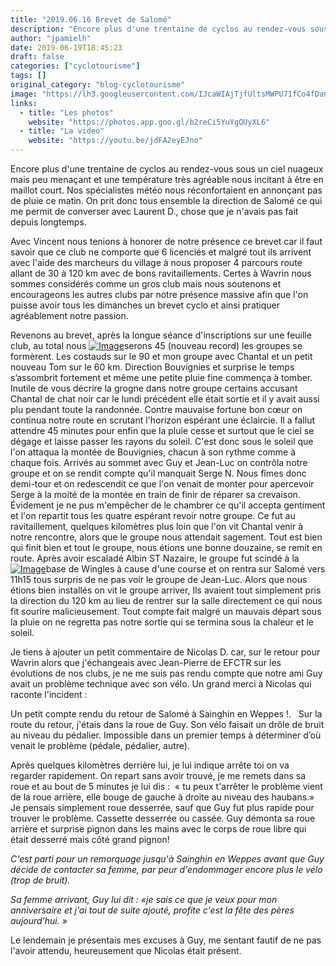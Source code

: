 ```yaml
---
title: "2019.06.16 Brevet de Salomé"
description: "Encore plus d'une trentaine de cyclos au rendez-vous sous un ciel nuageux mais peu menaçant et une température très agréable nous incitant à être en maillot court. Nos spécialistes météo nous réconfortaient en annonçant pas de pluie ce matin. On prit donc tous ensemble la direction de Salomé ce qui me permit de converser avec Laurent D., chose que je n'avais pas fait depuis longtemps."
author: "jpamielh"
date: 2019-06-19T18:45:23
draft: false
categories: ["cyclotourisme"]
tags: []
original_category: "blog-cyclotourisme"
image: "https://lh3.googleusercontent.com/IJcaWIAjTjfUltsMWPU71fCo4fDanHPHO-GDDNPetOPAJq41CMgb9do-nOsyR9XMVb8AEzS0mbNHv_48SusflHiOT6woL462XQaurqpG31UfonjzSQAN2wWt-dYvuDHJLxYFoZ-lo0DipZ8YezRFN2QstAF0MZ9RO06-VsONBPRKvdoMORmt3ARKRURwbDFGyI2MdRtuKNa0SL02cHD23kzh2avmhWUuvg6SZCUnOnPLiaJPAcdCw32CpABL2oF9Kk4bxvVFGQqOEKdn_APGdPRQUauXawNu4I6Ks2w6CYhUpcbYds8q3dhfmHNQVymWUTrodrZ6peOnsKDL0V-mieCtZh_HERYbObccOfuk9hUvU_ik3OE5hjY6qGyNS8yEav0RDakQa7pguAhHwEbL_1cmvXJQSYfUvMMaFq49QfSApquUjCXtEPBhzXGVrTPkuBvMT_YUqBgbkECaWug-2CjvG29Xqm7NSU5dwn-b_TvOZn2Hn_qASW3CZOaYHaq5Lap7qdrBPdYiQ3ZkfZ6Fs6m36ZXsbGWBy-uqvMOoHR6w-ETmeJlPlmVi9Hn_WrGwTH7K0CMsTq-eO7wdtUEd4KwsK6v3RyxWBYOpY0Z_4ctU_PiRazeKISoQ9AqnaPCSgJG3Pc77L-m13mEE-DAbBkAsmBwfTs5Q=w1038-h779-no"
links:
  - title: "Les photos"
    website: "https://photos.app.goo.gl/b2reCi5YuYgQUyXL6"
  - title: "La video"
    website: "https://youtu.be/jdFA2eyEJno"
---
```


Encore plus d'une trentaine de cyclos au rendez-vous sous un ciel nuageux mais peu menaçant et une température très agréable nous incitant à être en maillot court. Nos spécialistes météo nous réconfortaient en annonçant pas de pluie ce matin. On prit donc tous ensemble la direction de Salomé ce qui me permit de converser avec Laurent D., chose que je n'avais pas fait depuis longtemps.

<!--more-->

Avec Vincent nous tenions à honorer de notre présence ce brevet car il faut savoir que ce club ne comporte que 6 licenciés et malgré tout ils arrivent avec l'aide des marcheurs du village à nous proposer 4 parcours route allant de 30 à 120 km avec de bons ravitaillements. Certes à Wavrin nous sommes considérés comme un gros club mais nous soutenons et encourageons les autres clubs par notre présence massive afin que l'on puisse avoir tous les dimanches un brevet cyclo et ainsi pratiquer agréablement notre passion.

Revenons au brevet, après la longue séance d'inscriptions sur une feuille club, au total nous [![Image](https://lh3.googleusercontent.com/Vuhprw4e49E1yTIREF7AV3B6GfwG7IHZjxSDl4QtCqa0_0BXuJthegHzhWfd6K2w4YU4VpCoi8oZrKElnbwcirqQ_3fs4aO1n5H3fB72Aju5gzu6VTKqX2lC6LJO7kqtNCMtc-t2Kczr3syuICfHl1HDy2hL8UYMVi6_H-xUkc8152G1W5NjqFd3E-sDT670MEEwLUlhg44sMi0ElAMO_qUT3jvf4XVPwp5nLNP_dNA6kUecVFde-QomsSy2M8YpoSwmU7waNFuMAGvZkd5grB_vyS90jyY9ZYh1pr-gSZIemcHkx4nFM0sdsTheI2yUv1FMSm9wSnbLaIPUW-doXH2jytHrBFrB7UGgiP04nlePArHbLe5jV_DUf4dO0pgNUevxRC-_hupKHmP5ZfvUp7mNh4gv8wkkw-nEvfeITFHqQ11u93gwEFc5czoppCC0PHVPdrgo7RxXRsn-JVla0DW16OudJ9IBfA-5icYfG2AYdrRqP4JC2I6vhEAhiizVz3JGHkYlLdU9LxBs_ydekR1wDK7-WhDBKBVgOiI9eFkD7siTSa7IYm9DEkN-whZ7kaFbIaTDN7S4GSs8mOyCZU9ElRdsNwMqYQg5_buOroPsuuEgZEDGpAr_a3_fURSWTVuTVpldhCnyHjVutk0QnUWZKdS2Tc-Rdk_znjT_XTJC5Z81EhZzxYKPPALSpzM2ARg8_sB5ELcKm8RdDTnn1CpW2A=w1038-h779-no)](https://lh3.googleusercontent.com/Vuhprw4e49E1yTIREF7AV3B6GfwG7IHZjxSDl4QtCqa0_0BXuJthegHzhWfd6K2w4YU4VpCoi8oZrKElnbwcirqQ_3fs4aO1n5H3fB72Aju5gzu6VTKqX2lC6LJO7kqtNCMtc-t2Kczr3syuICfHl1HDy2hL8UYMVi6_H-xUkc8152G1W5NjqFd3E-sDT670MEEwLUlhg44sMi0ElAMO_qUT3jvf4XVPwp5nLNP_dNA6kUecVFde-QomsSy2M8YpoSwmU7waNFuMAGvZkd5grB_vyS90jyY9ZYh1pr-gSZIemcHkx4nFM0sdsTheI2yUv1FMSm9wSnbLaIPUW-doXH2jytHrBFrB7UGgiP04nlePArHbLe5jV_DUf4dO0pgNUevxRC-_hupKHmP5ZfvUp7mNh4gv8wkkw-nEvfeITFHqQ11u93gwEFc5czoppCC0PHVPdrgo7RxXRsn-JVla0DW16OudJ9IBfA-5icYfG2AYdrRqP4JC2I6vhEAhiizVz3JGHkYlLdU9LxBs_ydekR1wDK7-WhDBKBVgOiI9eFkD7siTSa7IYm9DEkN-whZ7kaFbIaTDN7S4GSs8mOyCZU9ElRdsNwMqYQg5_buOroPsuuEgZEDGpAr_a3_fURSWTVuTVpldhCnyHjVutk0QnUWZKdS2Tc-Rdk_znjT_XTJC5Z81EhZzxYKPPALSpzM2ARg8_sB5ELcKm8RdDTnn1CpW2A=w1038-h779-no)serons 45 (nouveau record) les groupes se formèrent. Les costauds sur le 90 et mon groupe avec Chantal et un petit nouveau Tom sur le 60 km. Direction Bouvignies et surprise le temps s’assombrit fortement et même une petite pluie fine commença à tomber. Inutile de vous décrire la grogne dans notre groupe certains accusant Chantal de chat noir car le lundi précédent elle était sortie et il y avait aussi plu pendant toute la randonnée. Contre mauvaise fortune bon cœur on continua notre route en scrutant l'horizon espérant une éclaircie. Il a fallut attendre 45 minutes pour enfin que la pluie cesse et surtout que le ciel se dégage et laisse passer les rayons du soleil. C'est donc sous le soleil que l'on attaqua la montée de Bouvignies, chacun à son rythme comme à chaque fois. Arrivés au sommet avec Guy et Jean-Luc on contrôla notre groupe et on se rendit compte qu'il manquait Serge N. Nous fîmes donc demi-tour et on redescendit ce que l'on venait de monter pour apercevoir Serge à la moité de la montée en train de finir de réparer sa crevaison. Évidement je ne pus m'empêcher de le chambrer ce qu'il accepta gentiment et l'on repartit tous les quatre espérant revoir notre groupe. Ce fut au ravitaillement, quelques kilomètres plus loin que l'on vit Chantal venir à notre rencontre, alors que le groupe nous attendait sagement. Tout est bien qui finit bien et tout le groupe, nous étions une bonne douzaine, se remit en route. Après avoir escaladé Albin ST Nazaire, le groupe fut scindé à la [![Image](https://lh3.googleusercontent.com/e5CM7tEl7YK-2gdHpa1dyzJBLHIPTTJecRAMoAVCcfvUBBX-LqVJKTzIyqJCLAQvlWbmKzh1C4n45Tw5xvML99d2g2ql3R4aOECCI3C2T0A5KkujXbBPnpvTt8grVfck-b4E_RdBCXnlmEA5DHlxP7UHmedfqcqPP52qw-lthcstd96aXWG_WDlR_Fen6JuwxebMaoYOnnkSJbaeMY_Rp8z7qT8XqEDMNUpTV-3M7QXzcdeg-5IGEkWmD90pMEgOCW327JWRxDyvFJjmxrDokIkoIB3_GHfx1locdiH5rXLteQNLj9mhD7o2V7BnTANpSSTNXPhVEIDaAEIP0zLiBAsYWZjKhLWXzZCgvJPYN_TEzAA9jXisFjsO3seTbX37pz7Qw-rxtX_9F7djfMRmRUfp-a-qIc7Mb6qW4yjXg_0Xa0vp8ZRT4vRcHgSbe8Odivn4u7WFGg2cEBurl7HPV_0l9Ra19NosP_kXGy2vmTR5_0-mA_hMa25wz6yLy10ddejYQblEoOVtKX2wu-N1NZKK14jUZ7vrUhPzAHBcIifmmzMeBXw0AwPKD0q5tD9UtVZ2Q7PGWtnyN0qXdErhZgYoGPPdbw46VL10_-1Ny__GVcvXcMea-s5kOLtBcDMlbHHhOZnX1F_L77HMtSWhN0gNj1JIgKBe9OR-lbph2SlDRjg6o-7jEqcsvmK1wOjIYb5EexINz_8ZmurMzskuEQGTvQ=w584-h778-no)](https://lh3.googleusercontent.com/e5CM7tEl7YK-2gdHpa1dyzJBLHIPTTJecRAMoAVCcfvUBBX-LqVJKTzIyqJCLAQvlWbmKzh1C4n45Tw5xvML99d2g2ql3R4aOECCI3C2T0A5KkujXbBPnpvTt8grVfck-b4E_RdBCXnlmEA5DHlxP7UHmedfqcqPP52qw-lthcstd96aXWG_WDlR_Fen6JuwxebMaoYOnnkSJbaeMY_Rp8z7qT8XqEDMNUpTV-3M7QXzcdeg-5IGEkWmD90pMEgOCW327JWRxDyvFJjmxrDokIkoIB3_GHfx1locdiH5rXLteQNLj9mhD7o2V7BnTANpSSTNXPhVEIDaAEIP0zLiBAsYWZjKhLWXzZCgvJPYN_TEzAA9jXisFjsO3seTbX37pz7Qw-rxtX_9F7djfMRmRUfp-a-qIc7Mb6qW4yjXg_0Xa0vp8ZRT4vRcHgSbe8Odivn4u7WFGg2cEBurl7HPV_0l9Ra19NosP_kXGy2vmTR5_0-mA_hMa25wz6yLy10ddejYQblEoOVtKX2wu-N1NZKK14jUZ7vrUhPzAHBcIifmmzMeBXw0AwPKD0q5tD9UtVZ2Q7PGWtnyN0qXdErhZgYoGPPdbw46VL10_-1Ny__GVcvXcMea-s5kOLtBcDMlbHHhOZnX1F_L77HMtSWhN0gNj1JIgKBe9OR-lbph2SlDRjg6o-7jEqcsvmK1wOjIYb5EexINz_8ZmurMzskuEQGTvQ=w584-h778-no)base de Wingles à cause d'une course et on rentra sur Salomé vers 11h15 tous surpris de ne pas voir le groupe de Jean-Luc. Alors que nous étions bien installés on vit le groupe arriver, Ils avaient tout simplement pris la direction du 120 km au lieu de rentrer sur la salle directement ce qui nous fit sourire malicieusement. Tout compte fait malgré un mauvais départ sous la pluie on ne regretta pas notre sortie qui se termina sous la chaleur et le soleil.

Je tiens à ajouter un petit commentaire de Nicolas D. car, sur le retour pour Wavrin alors que j'échangeais avec Jean-Pierre de EFCTR sur les évolutions de nos clubs, je ne me suis pas rendu compte que notre ami Guy avait un problème technique avec son vélo. Un grand merci à Nicolas qui raconte l'incident :

Un petit compte rendu du retour de Salomé à Sainghin en Weppes !.
&nbsp;
Sur la route du retour, j'étais dans la roue de Guy. Son vélo faisait un drôle de bruit au niveau du pédalier. Impossible dans un premier temps à déterminer d’où venait le problème (pédale, pédalier, autre).

Après quelques kilomètres derrière lui, je lui indique arrête toi on va regarder rapidement. On repart sans avoir trouvé, je me remets dans sa roue et au bout de 5 minutes je lui dis&nbsp;:&nbsp; « tu peux t'arrêter le problème vient de la roue arrière, elle bouge de gauche à droite au niveau des haubans.»
Je pensais simplement roue desserrée, sauf que Guy fut plus rapide pour trouver le problème. Cassette desserrée ou cassée. Guy démonta sa roue arrière et surprise pignon dans les mains avec le corps de roue libre qui était desserré mais côté grand pignon!

*C'est parti pour un remorquage jusqu'à Sainghin en Weppes avant que Guy décide de contacter sa femme, par peur d'endommager encore plus le vélo (trop de bruit).*

*Sa femme arrivant, Guy lui dit&nbsp;: «je sais ce que je veux pour mon anniversaire et j'ai tout de suite ajouté, profite c'est la fête des pères aujourd'hui.&nbsp;»*

Le lendemain je présentais mes excuses à Guy, me sentant fautif de ne pas l'avoir attendu, heureusement que Nicolas était présent.